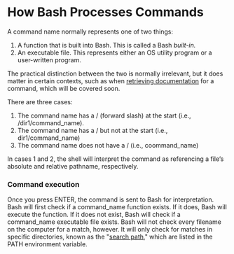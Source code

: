 # How Bash Processes Commands

A command name normally represents one of two things:

1. &#x20;A function that is built into Bash. This is called a Bash _built-in._&#x20;
2. An executable file. This represents either an OS utility program or a user-written program.&#x20;

The practical distinction between the two is normally irrelevant, but it does matter in certain contexts, such as when [retrieving documentation](getting-help.md) for a command, which will be covered soon.&#x20;



There are three cases:

1. The command name has a / (forward slash) at the start (i.e., /dir1/command\_name).
2. The command name has a / but not at the start (i.e., dir1/command\_name)
3. The command name does not have a / (i.e., coommand\_name)

In cases 1 and 2, the shell will interpret the command as referencing a file’s absolute and relative pathname, respectively.&#x20;





### Command execution

Once you press ENTER, the command is sent to Bash for interpretation. Bash will first check if a command\_name function exists. If it does, Bash will execute the function. If it does not exist, Bash will check if a command\_name executable file exists. Bash will not check every filename on the computer for a match, however. It will only check for matches in specific directories, known as the "[search path](search-path.md)," which are listed in the PATH environment variable. &#x20;
